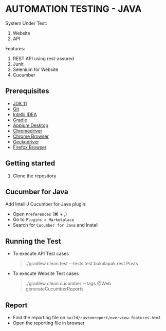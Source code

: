 # AUTOMATION TESTING - JAVA

System Under Test:
1. Website
2. API

Features:
1. REST API using rest-assured
2. Junit
2. Selenium for Website
4. Cucumber

## Prerequisites
* [JDK 11](https://docs.oracle.com/en/java/javase/11/install/overview-jdk-installation.html#GUID-8677A77F-231A-40F7-98B9-1FD0B48C346A)
* [Git](https://git-scm.com/downloads)
* [Intellij IDEA](https://www.jetbrains.com/idea/download/)
* [Gradle](https://gradle.org/install/)
* [Appium Desktop](https://github.com/appium/appium-desktop)
* [Chromedriver](https://formulae.brew.sh/cask/chromedriver)
* [Chrome Browser](https://www.google.com/chrome/)
* [Geckodriver](https://formulae.brew.sh/formula/geckodriver)
* [Firefox Browser](https://www.mozilla.org/en-US/firefox/new/)

## Getting started
1. Clone the repository

## Cucumber for Java
Add IntelliJ Cucumber for Java plugin:

* Open `Preferences` (⌘ + ,)
* Go to `Plugins > Marketplace`
* Search for `Cucumber for Java` and Install

## Running the Test
* To execute API Test cases
  > ./gradlew clean test --tests test.bukalapak.rest.Posts

* To execute Website Test cases
  > ./gradlew clean cucumber --tags @Web generateCucumberReports

## Report
* Find the reporting file on `build/customreport/overview-features.html`
* Open the reporting file in browser